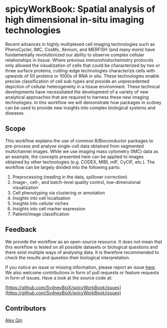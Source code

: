 # spicyWorkBook: Spatial analysis of high dimensional in-situ imaging technologies

Recent advances in highly multiplexed cell imaging technologies such as PhenoCycler, 
IMC, CosMx, Xenium, and MERFISH (and many more) have fundamentally revolutionized our 
ability to observe complex cellular relationships in tissue. Where previous immunohistochemistry 
protocols only allowed the visualization of cells that could be characterized by two 
or three surface proteins, cutting-edge technologies characterize cells with upwards 
of 50 proteins or 1000s of RNA in situ. These technologies enable precise classification 
of cell sub-types and provide an unprecedented depiction of cellular heterogeneity in a 
tissue environment. These technical developments have necessitated the development of a 
variety of new analytical approaches that are required to harness these new imaging technologies. 
In this workflow we will demonstrate how packages in scdney can be used to provide new insights 
into complex biological systems and diseases.

## Scope

This workflow explains the use of common R/Bioconductor packages to pre-process and analyse single-cell data obtained from segmented multichannel images.
While we use imaging mass cytometry (IMC) data as an example, the concepts presented here can be applied to images obtained by other technologies (e.g. CODEX, MIBI, mIF, CyCIF, etc.).
The workflow can be largely divided into the following parts:

1. Preprocessing (reading in the data, spillover correction)
2. Image-, cell-, and batch-level quality control, low-dimensional visualization
3. Cell phenotyping via clustering or annotation
4. Insights into cell localisation
5. Insights into cellular niches
6. Insights into cell marker expression
7. Patient/image classification

## Feedback

We provide the workflow as an open-source resource. It does not mean that
this workflow is tested on all possible datasets or biological questions and 
there exist multiple ways of analysing data. It is therefore recommended to
check the results and question their biological interpretation.

If you notice an issue or missing information, please report an issue
[here](https://github.com/SydneyBioX/spicyWorkBook/issues). We also
welcome contributions in form of pull requests or feature requests in form of
issues. Have a look at the source code at:

[https://github.com/SydneyBioX/spicyWorkBook/issues](https://github.com/SydneyBioX/spicyWorkBook/issues)

## Contributors

[Alex Qin](https://github.com/alexrunqin)
